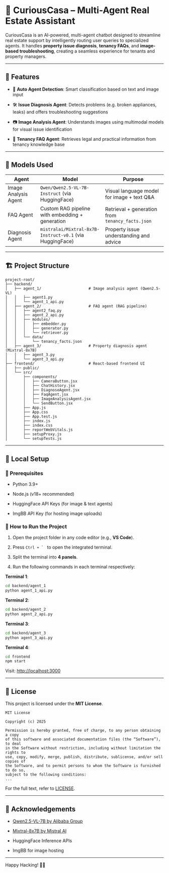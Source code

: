 # 🏡 CuriousCasa – Multi-Agent Real Estate Assistant

CuriousCasa is an AI-powered, multi-agent chatbot designed to streamline real estate support by intelligently routing user queries to specialized agents. It handles **property issue diagnosis**, **tenancy FAQs**, and **image-based troubleshooting**, creating a seamless experience for tenants and property managers.

---

## 🚀 Features

-   🤖 **Auto Agent Detection**: Smart classification based on text and image input

-   🛠️ **Issue Diagnosis Agent**: Detects problems (e.g. broken appliances, leaks) and offers troubleshooting suggestions

-   📷 **Image Analysis Agent**: Understands images using multimodal models for visual issue identification

-   📘 **Tenancy FAQ Agent**: Retrieves legal and practical information from tenancy knowledge base


---

## 🧐 Models Used

| Agent | Model | Purpose |
| --- | --- | --- |
| Image Analysis Agent | `Qwen/Qwen2.5-VL-7B-Instruct` (via HuggingFace) | Visual language model for image + text Q&A |
| FAQ Agent | Custom RAG pipeline with embedding + generation | Retrieval + generation from `tenancy_facts.json` |
| Diagnosis Agent | `mistralai/Mixtral-8x7B-Instruct-v0.1` (via HuggingFace) | Property issue understanding and advice |

---

## 🏗️ Project Structure

```
project-root/
├── backend/
│   ├── agent_1/                     # Image analysis agent (Qwen2.5-VL)
│   │   ├── agent1.py
│   │   └── agent_1_api.py
│   ├── agent_2/                     # FAQ agent (RAG pipeline)
│   │   ├── agent2_faq.py
│   │   ├── agent_2_api.py
│   │   ├── modules/
│   │   │   ├── embedder.py
│   │   │   ├── generator.py
│   │   │   └── retriever.py
│   │   └── data/
│   │       └── tenancy_facts.json
│   ├── agent_3/                     # Property diagnosis agent (Mixtral-8x7B)
│   │   ├── agent_3.py
│   │   └── agent_3_api.py
├── frontend/                        # React-based frontend UI
│   ├── public/
│   └── src/
│       ├── components/
│       │   ├── CameraButton.jsx
│       │   ├── ChatHistory.jsx
│       │   ├── DiagnoseAgent.jsx
│       │   ├── FaqAgent.jsx
│       │   ├── ImageAnalysisAgent.jsx
│       │   └── SendButton.jsx
│       ├── App.js
│       ├── App.css
│       ├── App.test.js
│       ├── index.js
│       ├── index.css
│       ├── reportWebVitals.js
│       ├── setupProxy.js
│       └── setupTests.js
```

---

## 💠 Local Setup

### 🔧 Prerequisites

-   Python 3.9+

-   Node.js (v18+ recommended)

-   HuggingFace API Keys (for image & text agents)

-   ImgBB API Key (for hosting image uploads)


### 📁 How to Run the Project

1.  Open the project folder in any code editor (e.g., **VS Code**).

2.  Press  ``Ctrl + ` `` to open the integrated terminal.

3.  Split the terminal into **4 panels**.

4.  Run the following commands in each terminal respectively:


**Terminal 1**:

```bash
cd backend/agent_1
python agent_1_api.py
```

**Terminal 2**:

```bash
cd backend/agent_2
python agent_2_api.py
```

**Terminal 3**:

```bash
cd backend/agent_3
python agent_3_api.py
```

**Terminal 4**:

```bash
cd frontend
npm start
```

Visit: [http://localhost:3000](http://localhost:3000/)

---

## 📜 License

This project is licensed under the **MIT License**.

```
MIT License

Copyright (c) 2025

Permission is hereby granted, free of charge, to any person obtaining a copy
of this software and associated documentation files (the “Software”), to deal
in the Software without restriction, including without limitation the rights to
use, copy, modify, merge, publish, distribute, sublicense, and/or sell copies of
the Software, and to permit persons to whom the Software is furnished to do so,
subject to the following conditions:
...
```

For the full text, refer to [LICENSE](https://opensource.org/licenses/MIT).

---

## 🙌 Acknowledgements

-   [Qwen2.5-VL-7B by Alibaba Group](https://huggingface.co/Qwen/Qwen2.5-VL-7B-Instruct)

-   [Mixtral-8x7B by Mistral AI](https://huggingface.co/mistralai/Mixtral-8x7B-Instruct-v0.1)

-   HuggingFace Inference APIs

-   ImgBB for image hosting


---

Happy Hacking! 🔧✨

